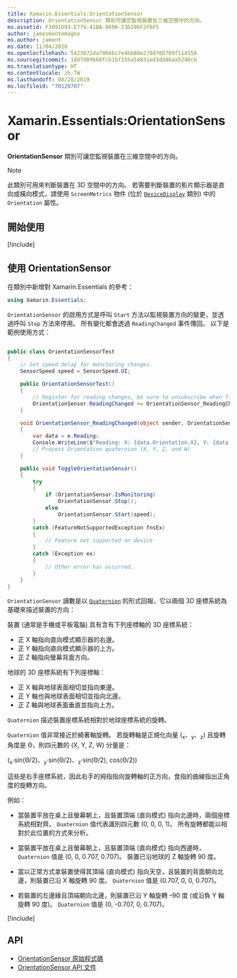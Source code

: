 ```yaml
---
title: Xamarin.Essentials:OrientationSensor
description: OrientationSensor 類別可讓您監視裝置在三維空間中的方向。
ms.assetid: F3091D93-E779-41BA-8696-23D296F2F6F5
author: jamesmontemagno
ms.author: jamont
ms.date: 11/04/2018
ms.openlocfilehash: 5423872da7966bc7e4bb88e278d76b709f114158
ms.sourcegitcommit: 1dd7d09b60fcb1bf15ba54831ed3dd46aa5240cb
ms.translationtype: HT
ms.contentlocale: zh-TW
ms.lasthandoff: 08/28/2019
ms.locfileid: "70120707"
---
```

# <a name="xamarinessentials-orientationsensor"></a>Xamarin.Essentials:OrientationSensor

**OrientationSensor** 類別可讓您監視裝置在三維空間中的方向。

> [!NOTE]
> 此類別可用來判斷裝置在 3D 空間中的方向。 若需要判斷裝置的影片顯示器是直向或橫向模式，請使用 `ScreenMetrics` 物件 (位於 [`DeviceDisplay`](device-display.md) 類別) 中的 `Orientation` 屬性。

## <a name="get-started"></a>開始使用

[!include[](~/essentials/includes/get-started.md)]

## <a name="using-orientationsensor"></a>使用 OrientationSensor

在類別中新增對 Xamarin.Essentials 的參考：

```csharp
using Xamarin.Essentials;
```

`OrientationSensor` 的啟用方式是呼叫 `Start` 方法以監視裝置方向的變更，並透過呼叫 `Stop` 方法來停用。 所有變化都會透過 `ReadingChanged` 事件傳回。 以下是範例使用方式：

```csharp

public class OrientationSensorTest
{
    // Set speed delay for monitoring changes.
    SensorSpeed speed = SensorSpeed.UI;

    public OrientationSensorTest()
    {
        // Register for reading changes, be sure to unsubscribe when finished
        OrientationSensor.ReadingChanged += OrientationSensor_ReadingChanged;
    }

    void OrientationSensor_ReadingChanged(object sender, OrientationSensorChangedEventArgs e)
    {
        var data = e.Reading;
        Console.WriteLine($"Reading: X: {data.Orientation.X}, Y: {data.Orientation.Y}, Z: {data.Orientation.Z}, W: {data.Orientation.W}");
        // Process Orientation quaternion (X, Y, Z, and W)
    }

    public void ToggleOrientationSensor()
    {
        try
        {
            if (OrientationSensor.IsMonitoring)
                OrientationSensor.Stop();
            else
                OrientationSensor.Start(speed);
        }
        catch (FeatureNotSupportedException fnsEx)
        {
            // Feature not supported on device
        }
        catch (Exception ex)
        {
            // Other error has occurred.
        }
    }
}
```

`OrientationSensor` 讀數是以 [`Quaternion`](xref:System.Numerics.Quaternion) 的形式回報，它以兩個 3D 座標系統為基礎來描述裝置的方向：

裝置 (通常是手機或平板電腦) 具有含有下列座標軸的 3D 座標系統：

- 正 X 軸指向直向模式顯示器的右邊。
- 正 Y 軸指向直向模式顯示器的上方。
- 正 Z 軸指向螢幕背面方向。

地球的 3D 座標系統有下列座標軸：

- 正 X 軸與地球表面相切並指向東邊。
- 正 Y 軸也與地球表面相切並指向北邊。
- 正 Z 軸與地球表面垂直並指向上方。

`Quaternion` 描述裝置座標系統相對於地球座標系統的旋轉。

`Quaternion` 值非常接近於繞著軸旋轉。 若旋轉軸是正規化向量 (<sub>x</sub>、<sub>y</sub>、<sub>z</sub>) 且旋轉角度是 Θ，則四元數的 (X, Y, Z, W) 分量是：

(<sub>x</sub>·sin(Θ/2)、<sub>y</sub>·sin(Θ/2)、<sub>z</sub>·sin(Θ/2), cos(Θ/2))

這些是右手座標系統，因此右手的拇指指向旋轉軸的正方向，食指的曲線指出正角度的旋轉方向。

例如：

- 當裝置平放在桌上且螢幕朝上，且裝置頂端 (直向模式) 指向北邊時，兩個座標系統相對齊。 `Quaternion` 值代表識別四元數 (0, 0, 0, 1)。 所有旋轉都能以相對於此位置的方式來分析。

- 當裝置平放在桌上且螢幕朝上，且裝置頂端 (直向模式) 指向西邊時，`Quaternion` 值是 (0, 0, 0.707, 0.707)。 裝置已沿地球的 Z 軸旋轉 90 度。

- 當以正常方式拿裝置使得其頂端 (直向模式) 指向天空，且裝置的背面朝向北邊，則裝置已沿 X 軸旋轉 90 度。 `Quaternion` 值是 (0.707, 0, 0, 0.707)。

- 若裝置的左邊緣且頂端朝向北邊，則裝置已沿 Y 軸旋轉 &ndash;90 度 (或沿負 Y 軸旋轉 90 度)。 `Quaternion` 值是 (0, -0.707, 0, 0.707)。

[!include[](~/essentials/includes/sensor-speed.md)]

## <a name="api"></a>API

- [OrientationSensor 原始程式碼](https://github.com/xamarin/Essentials/tree/master/Xamarin.Essentials/OrientationSensor)
- [OrientationSensor API 文件](xref:Xamarin.Essentials.OrientationSensor)
